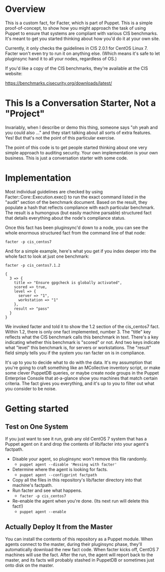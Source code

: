 # Overview

This is a custom fact, for Facter, which is part of Puppet.  This is a simple proof-of-concept, to show how you might approach the task of using Puppet to ensure that systems are compliant with various CIS benchmarks.  It's meant to get you started thinking about how you'd do it at your own site.

Currently, it only checks the guidelines in CIS 2.0.1 for CentOS Linux 7.  Facter won't even try to run it on anything else.  (Which means it's safe to let pluginsync hand it to all your nodes, regardless of OS.)

If you'd like a copy of the CIS benchmarks, they're available at the CIS website:

  https://benchmarks.cisecurity.org/downloads/latest/


# This Is a Conversation Starter, Not a "Project"

Invariably, when I describe or demo this thing, someone says "oh yeah and you could also ..." and they start talking about all sorts of extra features.  Yes!  But that's not the point of this particular exercise.

The point of this code is to get people started thinking about one very simple approach to auditing security.  Your own implementation is your own business.  This is just a conversation starter with some code.


# Implementation

Most individual guidelines are checked by using Facter::Core::Execution.exec() to run the exact command listed in the "audit" section of the benchmark document.  Based on the result, they populate a hash that reflects compliance with each particular benchmark.  The result is a humongous (but easily machine parsable) structured fact that details everything about the node's compliance status.

Once this fact has been pluginsync'd down to a node, you can see the whole enormous structured fact from the command line of that node:

```shellsession
facter -p cis_centos7
```

And for a simple example, here's what you get if you index deeper into the whole fact to look at just one benchmark:

```shellsession
facter -p cis_centos7.1.2
```

```
{
  3 => {
    title => "Ensure gpgcheck is globally activated",
    scored => true,
    level => {
      server => "1",
      workstation => "1"
    },
    result => "pass"
  }
}
```

We invoked facter and told it to show the 1.2 section of the cis_centos7 fact.  Within 1.2, there is only one fact implemented, number 3.  The "title" key reflects what the CIS benchmark calls this benchmark in text.  There's a key indicating whether this benchmark is "scored" or not.  And two keys indicate what "level" this benchmark is, for servers or workstations.  The "result" field simply tells you if the system you ran facter on is in compliance.

It's up to you to decide what to do with the data.  It's my assumption that you're going to craft something like an MCollective inventory script, or make some clever PuppetDB queries, or maybe create node groups in the Puppet Enterprise Console that at-a-glance show you machines that match certain criteria.  The fact gives you everything, and it's up to you to filter out what you consider to be noise.


# Getting started

## Test on One System

If you just want to see it run, grab any old CentOS 7 system that has a Puppet agent on it and drop the contents of lib/facter into your agent's factpath.

* Disable your agent, so pluginsync won't remove this file randomly.
  * `puppet agent --disable 'Messing with facter'`
* Determine where the agent is looking for facts.
  * `puppet agent --configprint factpath`
* Copy all the files in this repository's lib/facter directory into that machine's factpath.
* Run facter and see what happens.
  * `facter -p cis_centos7`
* Re-enable the agent when you're done.  (Its next run will delete this fact!)
  * `puppet agent --enable`

## Actually Deploy It from the Master

You can install the contents of this repository as a Puppet module.  When agents connect to the master, during their pluginsync phase, they'll automatically download the new fact code.  When facter kicks off, CentOS 7 machines will use the fact.  After the run, the agent will report back to the master, and its facts will probably stashed in PuppetDB or sometimes just onto disk on the master.
